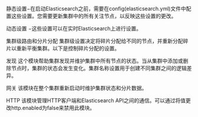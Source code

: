 静态设置−在启动Elasticsearch之前，需要在config(elasticsearch.yml)文件中配置这些设置。您需要更新集群中的所有关注节点，以反映这些设置的更改。

动态设置 −这些设置可以在实时Elasticsearch上进行设置。


集群级路由和分片分配
集群级设置决定将碎片分配给不同的节点，并重新分配碎片以重新平衡集群。以下是控制碎片分配的设置。

发现
这个模块帮助集群发现并维护集群中所有节点的状态。当从集群中添加或删除节点时，集群的状态会发生变化。集群名称设置用于创建不同集群之间的逻辑差异。

网关
该模块在整个集群重新启动时维护集群状态和分片数据。

HTTP
该模块管理HTTP客户端和Elasticsearch API之间的通信。可以通过将值更改http.enabled为false来禁用此模块。

